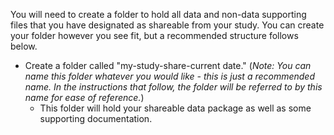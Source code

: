 You will need to create a folder to hold all data and non-data supporting files that you have designated as shareable from your study. You can create your folder however you see fit, but a recommended structure follows below.

* Create a folder called "my-study-share-current date." (*Note: You can name this folder whatever you would like - this is just a recommended name. In the instructions that follow, the folder will be referred to by this name for ease of reference.*)
  * This folder will hold your shareable data package as well as some supporting documentation.
